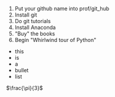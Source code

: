 1. Put your github name into prof/git_hub
1. Install git
1. Do git tutorials
1. Install Anaconda
1. "Buy" the books
1. Begin "Whirlwind tour of Python"

- this
- is
- a
- bullet
- list

$\frac{\pi}{3}$
